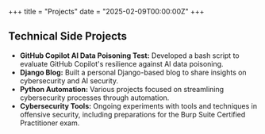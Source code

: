 +++
title = "Projects"
date = "2025-02-09T00:00:00Z"
+++

## Technical Side Projects

- **GitHub Copilot AI Data Poisoning Test:** Developed a bash script to evaluate GitHub Copilot's resilience against AI data poisoning.
- **Django Blog:** Built a personal Django-based blog to share insights on cybersecurity and AI security.
- **Python Automation:** Various projects focused on streamlining cybersecurity processes through automation.
- **Cybersecurity Tools:** Ongoing experiments with tools and techniques in offensive security, including preparations for the Burp Suite Certified Practitioner exam.
